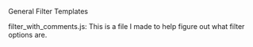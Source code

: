 General Filter Templates

filter_with_comments.js:
This is a file I made to help figure out what filter options are. 